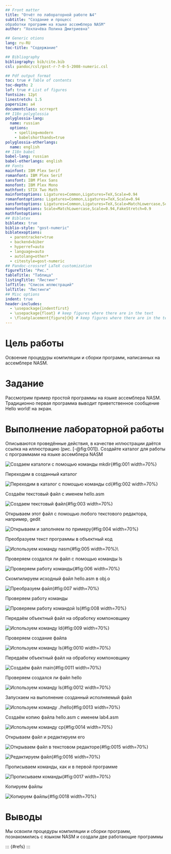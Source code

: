 ```yaml
---
## Front matter
title: "Отчёт по лабораторной работе №4"
subtitle: "Создание и процесс
обработки программ на языке ассемблера NASM"
author: "Хохлачёва Полина Дмитриевна"

## Generic otions
lang: ru-RU
toc-title: "Содержание"

## Bibliography
bibliography: bib/cite.bib
csl: pandoc/csl/gost-r-7-0-5-2008-numeric.csl

## Pdf output format
toc: true # Table of contents
toc-depth: 2
lof: true # List of figures
fontsize: 12pt
linestretch: 1.5
papersize: a4
documentclass: scrreprt
## I18n polyglossia
polyglossia-lang:
  name: russian
  options:
	- spelling=modern
	- babelshorthands=true
polyglossia-otherlangs:
  name: english
## I18n babel
babel-lang: russian
babel-otherlangs: english
## Fonts
mainfont: IBM Plex Serif
romanfont: IBM Plex Serif
sansfont: IBM Plex Sans
monofont: IBM Plex Mono
mathfont: STIX Two Math
mainfontoptions: Ligatures=Common,Ligatures=TeX,Scale=0.94
romanfontoptions: Ligatures=Common,Ligatures=TeX,Scale=0.94
sansfontoptions: Ligatures=Common,Ligatures=TeX,Scale=MatchLowercase,Scale=0.94
monofontoptions: Scale=MatchLowercase,Scale=0.94,FakeStretch=0.9
mathfontoptions:
## Biblatex
biblatex: true
biblio-style: "gost-numeric"
biblatexoptions:
  - parentracker=true
  - backend=biber
  - hyperref=auto
  - language=auto
  - autolang=other*
  - citestyle=gost-numeric
## Pandoc-crossref LaTeX customization
figureTitle: "Рис."
tableTitle: "Таблица"
listingTitle: "Листинг"
lofTitle: "Список иллюстраций"
lolTitle: "Листинги"
## Misc options
indent: true
header-includes:
  - \usepackage{indentfirst}
  - \usepackage{float} # keep figures where there are in the text
  - \floatplacement{figure}{H} # keep figures where there are in the text
---
```


# Цель работы

Освоение процедуры компиляции и сборки программ, написанных на ассемблере NASM.

# Задание

Рассмотрим пример простой программы на языке ассемблера NASM. Традиционно первая
программа выводит приветственное сообщение Hello world! на экран.


# Выполнение лабораторной работы

Описываются проведённые действия, в качестве иллюстрации даётся ссылка на иллюстрацию (рис. [-@fig:001]).
Создайте каталог для работы с программами на языке ассемблера NASM

![Создаем каталоги с помощью команды mkdir](image/1.1.jpg){#fig:001 width=70%}

Переходим в созданный каталог

![Переходим в каталог с помощью команды cd](image/1.2.jpg){#fig:002 width=70%}

Создаём текстовый файл с именем hello.asm

![Создаем текстовый файл](image/1.3.jpg){#fig:003 width=70%}

Открываем этот файл с помощью любого текстового редактора, например, gedit

![Открываем и заполняем по примеру ](image/15.jpg){#fig:004 width=70%}

Преобразуем текст программы в объектный код

![Используем команду nasm ](image/1.jpg){#fig:005 width=70%}\

Проверяем создался ли файл с помощью команды ls

![Проверяем работу команды ](image/2.jpg){#fig:006 width=70%}

Скомпилируем исходный файл hello.asm в obj.o

![Преобразуем файл ](image/3.jpg){#fig:007 width=70%}

Проверяем работу команды

![Проверяем работу командой ls](image/4.jpg){#fig:008 width=70%}

Передаём объектный файл на обработку компоновщику
 
![Используем команду ld](image/5.jpg){#fig:009 width=70%}

Проверяем создание файла 

![Используем команду ls](image/6.jpg){#fig:0010 width=70%}

Передаём объектный файл на обработку компоновщику 

![Создаём файл main](image/7.jpg){#fig:0011 width=70%}

Проверяем создался ли файл hello

![Используем команду ls](image/8.jpg){#fig:0012 width=70%}

Запускаем на выполнение созданный исполняемый файл

![Используем команду ./hello](image/9.jpg){#fig:0013 width=70%}

Создаём копию файла hello.asm с именем lab4.asm

![Используем команду cp](image/10.jpg){#fig:0014 width=70%}

Открываем файл и редактируем его

![Открываем файл в текстовом редакторе](image/11.jpg){#fig:0015 width=70%}

![Редактируем файл ](image/12.jpg){#fig:0016 width=70%}

Прописываем команды, как и в первой программе 

![Прописываем команды](image/13.jpg){#fig:0017 width=70%}

Копируем файлы 

![Копируем файлы](image/14.jpg){#fig:0018 width=70%}




# Выводы

Мы освоили процедуры компиляции и сборки программ, познакомились с языком NASM и создали две работающие программы 


::: {#refs}
:::
